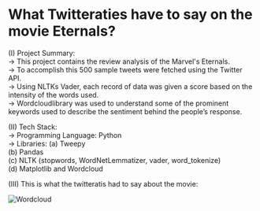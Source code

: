 # What Twitteraties have to say on the movie Eternals?

(I) Project Summary: <br>
-> This project contains the review analysis of the Marvel's Eternals.<br>
-> To accomplish this 500 sample tweets were fetched using the Twitter API.<br>
-> Using NLTKs Vader, each record of data was given a score based on the intensity of the words used. <br>
-> Wordcloudlibrary was used to understand some of the prominent keywords used to describe the sentiment behind the people’s response.<br>

(II) Tech Stack: <br>
-> Programming Language: Python <br>
-> Libraries: 
   (a) Tweepy <br>
   (b) Pandas <br>
   (c) NLTK (stopwords, WordNetLemmatizer, vader, word_tokenize) <br>
   (d) Matplotlib and Wordcloud <br>

(III) This is what the twitteratis had to say about the movie: <br>

![Wordcloud](https://user-images.githubusercontent.com/30742445/143890623-c8f7a6f1-9eff-4307-a158-27a2aa464a1c.png)
